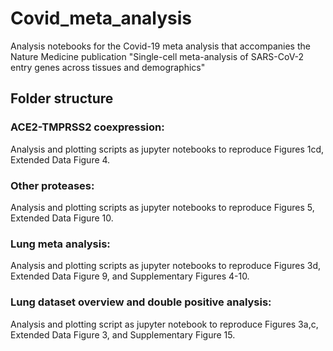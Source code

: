 # Covid_meta_analysis
Analysis notebooks for the Covid-19 meta analysis that accompanies the Nature Medicine publication "Single-cell meta-analysis of SARS-CoV-2 entry genes across tissues and demographics"

## Folder structure

### ACE2-TMPRSS2 coexpression:
Analysis and plotting scripts as jupyter notebooks to reproduce Figures 1cd, Extended Data Figure 4.

### Other proteases:
Analysis and plotting scripts as jupyter notebooks to reproduce Figures 5, Extended Data Figure 10.

### Lung meta analysis:
Analysis and plotting scripts as jupyter notebooks to reproduce Figures 3d, Extended Data Figure 9, and Supplementary Figures 4-10.

### Lung dataset overview and double positive analysis:
Analysis and plotting script as jupyter notebook to reproduce Figures 3a,c, Extended Data Figure 3, and Supplementary Figure 15.
